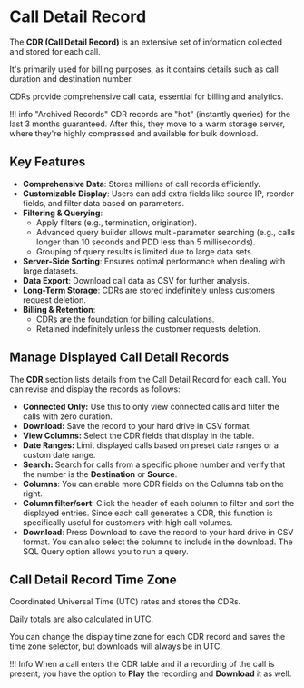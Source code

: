 # Call Detail Record

The **CDR (Call Detail Record)** is an extensive set of information collected and stored for each call.

It's primarily used for billing purposes, as it contains details such as call duration and destination number.

CDRs provide comprehensive call data, essential for billing and analytics.

!!! info "Archived Records"
    CDR records are "hot" (instantly queries) for the last 3 months guaranteed. After this, they move to a warm storage server, where they're highly compressed and available for bulk download.

## Key Features

+ **Comprehensive Data**: Stores millions of call records efficiently.
+ **Customizable Display**: Users can add extra fields like source IP, reorder fields, and filter data based on parameters.
+ **Filtering & Querying**:
    + Apply filters (e.g., termination, origination).
    + Advanced query builder allows multi-parameter searching (e.g., calls longer than 10 seconds and PDD less than 5 milliseconds).
    + Grouping of query results is limited due to large data sets.
+ **Server-Side Sorting**: Ensures optimal performance when dealing with large datasets.
+ **Data Export**: Download call data as CSV for further analysis.
+ **Long-Term Storage**: CDRs are stored indefinitely unless customers request deletion.
+ **Billing & Retention**:
    + CDRs are the foundation for billing calculations.
    + Retained indefinitely unless the customer requests deletion.

## Manage Displayed Call Detail Records

The **CDR** section lists details from the Call Detail Record for each call. You can revise and display the records as follows:

* **Connected Only:** Use this to only view connected calls and filter the calls with zero duration.
* **Download:** Save the record to your hard drive in CSV format.
* **View Columns:** Select the CDR fields that display in the table.
* **Date Ranges:** Limit displayed calls based on preset date ranges or a custom date range.
* **Search:** Search for calls from a specific phone number and verify that the number is the **Destination** or **Source**.
* **Columns**: You can enable more CDR fields on the Columns tab on the right.
* **Column filter/sort**: Click the header of each column to filter and sort the displayed entries. Since each call generates a CDR, this function is specifically useful for customers with high call volumes.
* **Download**: Press Download to save the record to your hard drive in CSV format. You can also select the columns to include in the download. The SQL Query option allows you to run a query.

## Call Detail Record Time Zone

Coordinated Universal Time (UTC) rates and stores the CDRs.

Daily totals are also calculated in UTC.

You can change the display time zone for each CDR record and saves the time zone selector, but downloads will always be in UTC.

!!! Info
    When a call enters the CDR table and if a recording of the call is present, you have the option to **Play** the recording and **Download** it as well.

